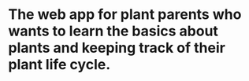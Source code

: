 # The web app for plant parents who wants to learn the basics about plants and keeping track of their plant life cycle. 
